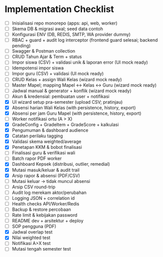 # Implementation Checklist

- [ ] Inisialisasi repo monorepo (apps: api, web, worker)
- [ ] Skema DB & migrasi awal; seed data contoh
- [ ] Konfigurasi ENV (DB, REDIS, SMTP, WA provider dummy)
- [ ] RBAC + guard + audit log interceptor (frontend guard selesai; backend pending)
- [ ] Swagger & Postman collection
- [ ] CRUD Tahun Ajar & Term + status
- [ ] Impor siswa (CSV) + validasi unik & laporan error (UI mock ready)
- [ ] Idempotensi impor siswa
- [ ] Impor guru (CSV) + validasi (UI mock ready)
- [ ] CRUD Kelas + assign Wali Kelas (wizard mock ready)
- [ ] Master Mapel; mapping Mapel ↔ Kelas ↔ Guru (wizard mock ready)
- [ ] Jadwal manual & generator + konflik (wizard mock ready)
- [ ] Akun & kredensial: pembuatan user + notifikasi
- [x] UI wizard setup pra-semester (upload CSV; pratinjau)
- [x] Absensi harian Wali Kelas (with persistence, history, export)
- [x] Absensi per jam Guru Mapel (with persistence, history, export)
- [ ] Worker notifikasi ortu (A > X)
- [x] GradeConfig + GradeItem + GradeScore + kalkulasi
- [x] Pengumuman & dashboard audience
- [x] Catatan perilaku tagging
- [x] Validasi skema weighted/average
- [x] Penetapan KKM & bobot finalisasi
- [ ] Finalisasi guru & verifikasi wali
- [ ] Batch rapor PDF worker
- [x] Dashboard Kepsek (distribusi, outlier, remedial)
- [x] Mutasi masuk/keluar & audit trail
- [x] Arsip rapor & absensi (PDF/CSV)
- [ ] Mutasi keluar → tidak muncul absensi
- [ ] Arsip CSV round-trip
- [ ] Audit log merekam aktor/perubahan
- [ ] Logging JSON + correlation id
- [ ] Health checks API/Worker/Redis
- [ ] Backup & restore percobaan
- [ ] Rate limit & kebijakan password
- [ ] README dev + arsitektur + deploy
- [ ] SOP pengguna (PDF)
- [x] Jadwal overlap test
- [x] Nilai weighted test
- [ ] Notifikasi A>X test
- [ ] Mutasi tengah semester test
